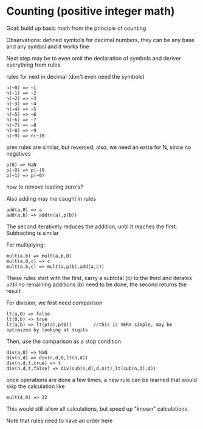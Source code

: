 Counting (positive integer math)
==========

Goal: build up basic math from the principle of counting

Observations: defined symbols for decimal numbers, they can be any base and any symbol and it works fine

Next step may be to even omit the declaration of symbols and deriver everything from rules

rules for next in decimal (don't even need the symbols)

	n(~0) => ~1
	n(~1) => ~2
	n(~2) => ~3
	n(~3) => ~4
	n(~4) => ~5
	n(~5) => ~6
	n(~6) => ~7
	n(~7) => ~8
	n(~8) => ~9
	n(~9) => n(~)0

prev rules are similar, but reversed, also, we need an extra for N, since no negatives

	p(0) => NaN
	p(~0) => p(~)9
	p(~1) => p(~0)

how to remove leading zero's?

Also adding may me caught in rules

	add(a,0) => a
	add(a,b) => add(n(a),p(b))

The second iteratively reduces the addition, until it reaches the first. Subtracting is similar

For multiplying:
	
	mult(a,b) => mult(a,b,0)
	mult(a,0,c) => c
	mult(a,b,c) => mult(a,p(b),add(a,c))
	
These rules start with the first, carry a subtotal (c) to the third and iterates until no remaining additions (b) need to be done, the second returns the result

For division, we first need comparison

	lt(a,0) => false
	lt(0,b) => true
	lt(a,b) => lt(p(a),p(b))		//this is VERY simple, may be optimized by looking at digits

Then, use the comparison as a stop condition

	div(a,0) => NaN
	div(n,d) => div(n,d,0,lt(n,d))
	div(n,d,t,true) => t
	div(n,d,t,false) => div(sub(n,d),d,n(t),lt(sub(n,d),d))

once operations are done a few times, a new rule can be learned that would skip the calculation
like 
	
	mult(4,8) => 32

This would still allow all calculations, but speed up "known" calculations.

Note that rules need to have an order here